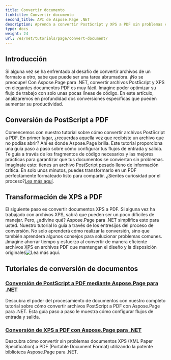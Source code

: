 ```yaml
---
title: Convertir documento
linktitle: Convertir documento
second_title: API de Aspose.Page .NET
description: Aprenda a convertir PostScript y XPS a PDF sin problemas con Aspose.Page para .NET. Siga nuestros tutoriales detallados para procesar documentos fácilmente.
type: docs
weight: 24
url: /es/net/tutorials/page/convert-document/
---
```

## Introducción

Si alguna vez se ha enfrentado al desafío de convertir archivos de un formato a otro, sabe que puede ser una tarea abrumadora. ¡No se preocupe! Con Aspose.Page para .NET, convertir archivos PostScript y XPS en elegantes documentos PDF es muy fácil. Imagine poder optimizar su flujo de trabajo con solo unas pocas líneas de código. En este artículo, analizaremos en profundidad dos conversiones específicas que pueden aumentar su productividad.

## Conversión de PostScript a PDF

Comencemos con nuestro tutorial sobre cómo convertir archivos PostScript a PDF. En primer lugar, ¿recuerdas aquella vez que recibiste un archivo que no podías abrir? Ahí es donde Aspose.Page brilla. Este tutorial proporciona una guía paso a paso sobre cómo configurar tus flujos de entrada y salida. Te guía a través de los fragmentos de código necesarios y las mejores prácticas para garantizar que tus documentos se conviertan sin problemas. Imagínate esto: tienes un archivo PostScript pesado lleno de información crítica. En solo unos minutos, puedes transformarlo en un PDF perfectamente formateado listo para compartir. ¿Sientes curiosidad por el proceso?[Lea más aquí](./postscript-to-pdf-conversion/).

## Transformación de XPS a PDF

El siguiente paso es convertir documentos XPS a PDF. Si alguna vez ha trabajado con archivos XPS, sabrá que pueden ser un poco difíciles de manejar. Pero, ¿adivine qué? Aspose.Page para .NET simplifica esto para usted. Nuestro tutorial lo guía a través de los entresijos del proceso de conversión. No solo aprenderá cómo realizar la conversión, sino que también aprenderá algunos consejos para solucionar problemas comunes. ¡Imagine ahorrar tiempo y esfuerzo al convertir de manera eficiente archivos XPS en archivos PDF que mantengan el diseño y la disposición originales![Lea más aquí](./converting-xps-to-pdf/).

## Tutoriales de conversión de documentos
### [Conversión de PostScript a PDF mediante Aspose.Page para .NET](./postscript-to-pdf-conversion/)
Descubra el poder del procesamiento de documentos con nuestro completo tutorial sobre cómo convertir archivos PostScript a PDF con Aspose.Page para .NET. Esta guía paso a paso le muestra cómo configurar flujos de entrada y salida.
### [Conversión de XPS a PDF con Aspose.Page para .NET](./converting-xps-to-pdf/)
Descubra cómo convertir sin problemas documentos XPS (XML Paper Specification) a PDF (Portable Document Format) utilizando la potente biblioteca Aspose.Page para .NET.